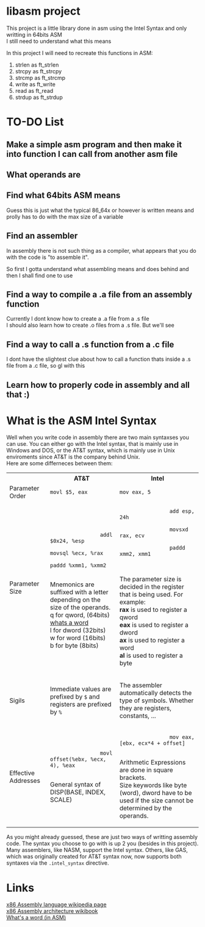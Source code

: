 # libasm project

This project is a little library done in asm using the Intel Syntax and only writting in 64bits ASM </br>
I still need to understand what this means</br>

In this project I will need to recreate this functions in ASM: </br>

1. strlen as ft_strlen </br>
2. strcpy as ft_strcpy </br>
3. strcmp as ft_strcmp </br>
4. write as ft_write </br>
5. read as ft_read </br>
6. strdup as ft_strdup </br>

# TO-DO List

## Make a simple asm program and then make it into function I can call from another asm file

## What operands are

## Find what 64bits ASM means

Guess this is just what the typical 86_64x or however is written means and prolly has to do with the max size of a variable

## Find an assembler

In assembly there is not such thing as a compiler, what appears that you do with the code is "to assemble it". </br>

So first I gotta understand what assembling means and does behind and then I shall find one to use </br>

## Find a way to compile a .a file from an assembly function

Currently I dont know how to create a .a file from a .s file</br>
I should also learn how to create .o files from a .s file. But we'll see</br>

## Find a way to call a .s function from a .c file

I dont have the slightest clue about how to call a function thats inside a .s file from a .c file, so gl with this

## Learn how to properly code in assembly and all that :)

# What is the ASM Intel Syntax

Well when you write code in assembly there are two main syntaxses you can use. You can either go with the Intel syntax, that is mainly use in Windows and DOS, or the AT&T syntax, which is mainly use in Unix enviroments since AT&T is the company behind Unix.</br>
Here are some differneces between them:

<table>
    <tr>
        <th></th>
        <th> AT&T </th>
        <th> Intel </th>
    </tr>
    <tr>
        <td> Parameter Order </td>
        <td> <code>movl $5, eax</code> </td>
        <td> <code>mov eax, 5</code> </td>
    </tr>
    <tr>
        <td> Parameter Size </td>
        <td> 
            <p><code> 
                addl $0x24, %esp
                movsql %ecx, %rax
                paddd %xmm1, %xmm2
            </p></code>
            <p>
                Mnemonics are suffixed with a letter depending on the size of the operands.</br> 
                q for qword, (64bits) <a href="https://www.hows.tech/2024/02/dword-vs-qword-what-is-difference.html#"> whats a word </a></br>
                l for dword (32bits)</br>
                w for word (16bits)</br>
                b for byte (8bits)</br>
            </p>
        </td>
        <td> 
            <code>
                add esp, 24h</br>
                movsxd rax, ecv</br>
                paddd xmm2, xmm1</br>
            </code>
            <p>
                The parameter size is decided in the register that is being used. For example:</br>
                <b>rax</b> is used to register a qword </br>
                <b>eax</b> is used to register a dword </br>
                <b>ax</b> is used to register a word </br>
                <b>al</b> is used to register a byte </br>
                <a href="https://en.wikibooks.org/wiki/X86_Assembly/X86_Architecture"> </a>
            </p>
        </td>
    </tr>
    <tr>
        <td>Sigils</td>
        <td>
            <p>
                Immediate values are prefixed by <code>$</code> and registers are prefixed by <code>%</code>
            </p>
        </td>
        <td>
            <p>
                The assembler automatically detects the type of symbols. Whether they are registers, constants, ...
            </p>
        </td>
    </tr>
    <tr>
        <td>
            Effective Addresses
        </td>
        <td>
            <code>
                movl offset(%ebx, %ecx, 4), %eax
            </code>
            <p>
                General syntax of DISP(BASE, INDEX, SCALE)
            </p>
        </td>
        <td>
            <code>
                mov eax, [ebx, ecx*4 + offset]
            </code>
            <p>
                Arithmetic Expressions are done in square brackets.</br>
                Size keywords like byte (word), dword have to be used if the size cannot be determined by the operands.</br>
            </p>
        </td>
    </tr>
</table>

As you might already guessed, these are just two ways of writting assembly code. The syntax you choose to go with is up 2 you (besides in this project). </br>
Many assemblers, like NASM, support the Intel syntax. Others, like GAS, which was originally created for AT&T syntax now, now supports both syntaxes via the <code>.intel_syntax</code> directive.

# Links

[x86 Assembly language wikipedia page](https://en.wikipedia.org/wiki/X86_assembly_language)</br>
[x86 Assembly architecture wikibook](https://en.wikibooks.org/wiki/X86_Assembly/X86_Architecture)</br>
[What's a word (in ASM)](https://www.hows.tech/2024/02/dword-vs-qword-what-is-difference.html#)</br>
